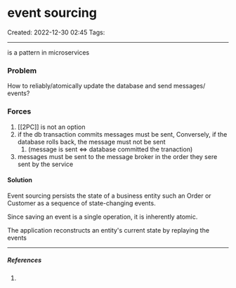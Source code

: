 # event sourcing
Created: 2022-12-30 02:45
Tags: 
____

is a pattern in microservices


### Problem
How to reliably/atomically update the database and send messages/ events?

### Forces
1. [[2PC]] is not an option
2. if the db transaction commits messages must be sent, Conversely, if the database rolls back, the message must not be sent
	1. (message is sent <=> database committed the tranaction)
3. messages must be sent to the message broker in the order they sere sent by the service

#### Solution

Event sourcing persists the state of a business entity such an Order or Customer as a sequence of state-changing events.

Since saving an event is a single operation, it is inherently atomic.

The application reconstructs an entity's current state by replaying the events




_____
##### References
1.

